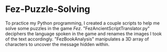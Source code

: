 # Fez-Puzzle-Solving

To practice my Python programming, I created a couple scripts to help me solve some puzzles in the game *Fez*. "FezAncientScriptTranslator.py" deciphers the language spoken in the game and renames the images I took of the text accordingly. "FezBookAnalysis" manipulates a 3D array of characters to uncover the message hidden within. 
